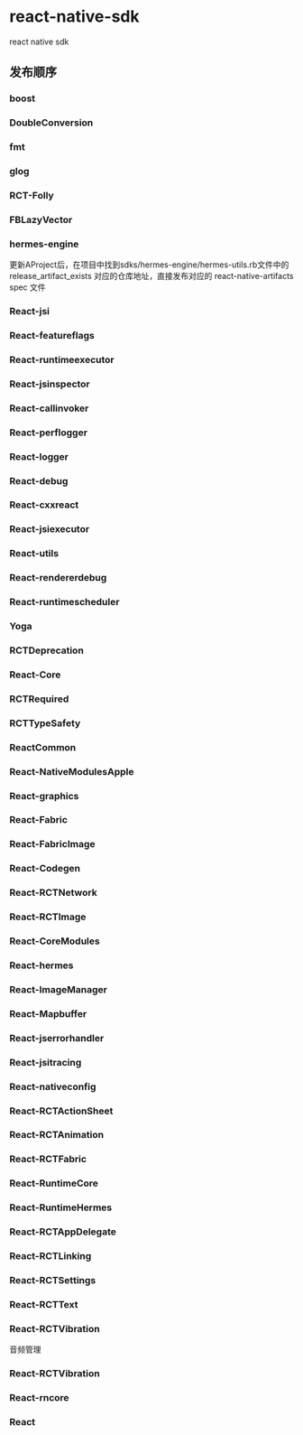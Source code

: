 # react-native-sdk
react native sdk

## 发布顺序

### boost

### DoubleConversion

### fmt

### glog

### RCT-Folly

### FBLazyVector

### hermes-engine
更新AProject后，在项目中找到sdks/hermes-engine/hermes-utils.rb文件中的 release_artifact_exists 对应的仓库地址，直接发布对应的 react-native-artifacts spec 文件

### React-jsi

### React-featureflags

### React-runtimeexecutor

### React-jsinspector

### React-callinvoker

### React-perflogger

### React-logger

### React-debug

### React-cxxreact

### React-jsiexecutor

### React-utils

### React-rendererdebug

### React-runtimescheduler

### Yoga

### RCTDeprecation

### React-Core

### RCTRequired

### RCTTypeSafety

### ReactCommon

### React-NativeModulesApple

### React-graphics

### React-Fabric

### React-FabricImage

### React-Codegen

### React-RCTNetwork

### React-RCTImage

### React-CoreModules

### React-hermes

### React-ImageManager

### React-Mapbuffer

### React-jserrorhandler

### React-jsitracing

### React-nativeconfig

### React-RCTActionSheet

### React-RCTAnimation

### React-RCTFabric

### React-RuntimeCore

### React-RuntimeHermes

### React-RCTAppDelegate

### React-RCTLinking

### React-RCTSettings

### React-RCTText

### React-RCTVibration
音频管理

### React-RCTVibration

### React-rncore

### React
